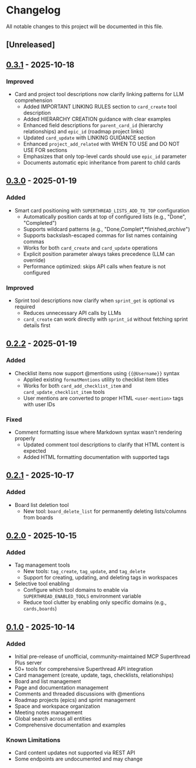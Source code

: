 # Changelog

All notable changes to this project will be documented in this file.

## [Unreleased]

## [0.3.1] - 2025-10-18

### Improved
- Card and project tool descriptions now clarify linking patterns for LLM comprehension
  - Added IMPORTANT LINKING RULES section to `card_create` tool description
  - Added HIERARCHY CREATION guidance with clear examples
  - Enhanced field descriptions for `parent_card_id` (hierarchy relationships) and `epic_id` (roadmap project links)
  - Updated `card_update` with LINKING GUIDANCE section
  - Enhanced `project_add_related` with WHEN TO USE and DO NOT USE FOR sections
  - Emphasizes that only top-level cards should use `epic_id` parameter
  - Documents automatic epic inheritance from parent to child cards

## [0.3.0] - 2025-01-19

### Added
- Smart card positioning with `SUPERTHREAD_LISTS_ADD_TO_TOP` configuration
  - Automatically position cards at top of configured lists (e.g., "Done", "Completed")
  - Supports wildcard patterns (e.g., "Done,Complet*,*finished,*archive*")
  - Supports backslash-escaped commas for list names containing commas
  - Works for both `card_create` and `card_update` operations
  - Explicit position parameter always takes precedence (LLM can override)
  - Performance optimized: skips API calls when feature is not configured

### Improved
- Sprint tool descriptions now clarify when `sprint_get` is optional vs required
  - Reduces unnecessary API calls by LLMs
  - `card_create` can work directly with `sprint_id` without fetching sprint details first

## [0.2.2] - 2025-01-19

### Added
- Checklist items now support @mentions using `{{@Username}}` syntax
  - Applied existing `formatMentions` utility to checklist item titles
  - Works for both `card_add_checklist_item` and `card_update_checklist_item` tools
  - User mentions are converted to proper HTML `<user-mention>` tags with user IDs

### Fixed
- Comment formatting issue where Markdown syntax wasn't rendering properly
  - Updated comment tool descriptions to clarify that HTML content is expected
  - Added HTML formatting documentation with supported tags

## [0.2.1] - 2025-10-17

### Added
- Board list deletion tool
  - New tool: `board_delete_list` for permanently deleting lists/columns from boards

## [0.2.0] - 2025-10-15

### Added
- Tag management tools
  - New tools: `tag_create`, `tag_update`, and `tag_delete`
  - Support for creating, updating, and deleting tags in workspaces
- Selective tool enabling
  - Configure which tool domains to enable via `SUPERTHREAD_ENABLED_TOOLS` environment variable
  - Reduce tool clutter by enabling only specific domains (e.g., `cards,boards`)


## [0.1.0] - 2025-10-14

### Added
- Initial pre-release of unofficial, community-maintained MCP Superthread Plus server
- 50+ tools for comprehensive Superthread API integration
- Card management (create, update, tags, checklists, relationships)
- Board and list management
- Page and documentation management
- Comments and threaded discussions with @mentions
- Roadmap projects (epics) and sprint management
- Space and workspace organization
- Meeting notes management
- Global search across all entities
- Comprehensive documentation and examples

### Known Limitations
- Card content updates not supported via REST API
- Some endpoints are undocumented and may change

[0.3.1]: https://github.com/steveclarke/mcp-superthread-plus/releases/tag/v0.3.1
[0.3.0]: https://github.com/steveclarke/mcp-superthread-plus/releases/tag/v0.3.0
[0.2.2]: https://github.com/steveclarke/mcp-superthread-plus/releases/tag/v0.2.2
[0.2.1]: https://github.com/steveclarke/mcp-superthread-plus/releases/tag/v0.2.1
[0.2.0]: https://github.com/steveclarke/mcp-superthread-plus/releases/tag/v0.2.0
[0.1.0]: https://github.com/steveclarke/mcp-superthread-plus/releases/tag/v0.1.0
